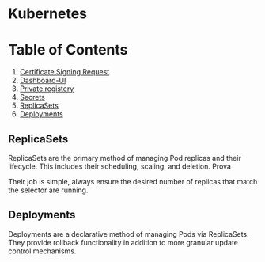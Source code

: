 # Kubernetes




# Table of Contents

1. [Certificate Signing Request](https://github.com/faudeltn/Kubernetes/blob/master/CertificateSigningRequest/How-to.md)
2. [Dashboard-UI](https://github.com/faudeltn/Kubernetes/blob/master/Dashboard-UI/how-to.md)
3. [Private registery](https://github.com/faudeltn/Kubernetes/tree/master/Private-registery)
4. [Secrets](https://github.com/faudeltn/Kubernetes/blob/master/Secrets/how-to.md)
5. [ReplicaSets](#replicasets)
6. [Deployments](#deployments)

## ReplicaSets
ReplicaSets are the primary method of managing Pod replicas and their lifecycle. This includes their scheduling, scaling, and deletion. Prova

Their job is simple, always ensure the desired number of replicas that match the selector are running.

## Deployments

Deployments are a declarative method of managing Pods via ReplicaSets. They provide rollback functionality in addition to more granular update control mechanisms.
